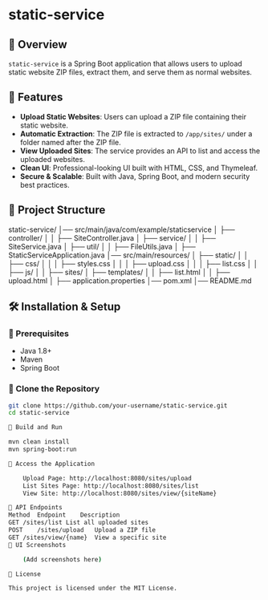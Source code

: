 # static-service

## 📌 Overview
`static-service` is a Spring Boot application that allows users to upload static website ZIP files, extract them, and serve them as normal websites.

## 🚀 Features
- **Upload Static Websites**: Users can upload a ZIP file containing their static website.
- **Automatic Extraction**: The ZIP file is extracted to `/app/sites/` under a folder named after the ZIP file.
- **View Uploaded Sites**: The service provides an API to list and access the uploaded websites.
- **Clean UI**: Professional-looking UI built with HTML, CSS, and Thymeleaf.
- **Secure & Scalable**: Built with Java, Spring Boot, and modern security best practices.

## 📂 Project Structure

static-service/ │── src/main/java/com/example/staticservice │ ├── controller/ │ │ ├── SiteController.java │ ├── service/ │ │ ├── SiteService.java │ ├── util/ │ │ ├── FileUtils.java │ ├── StaticServiceApplication.java │── src/main/resources/ │ ├── static/ │ │ ├── css/ │ │ │ ├── styles.css │ │ │ ├── upload.css │ │ │ ├── list.css │ │ ├── js/ │ │ ├── sites/ │ ├── templates/ │ │ ├── list.html │ │ ├── upload.html │ ├── application.properties │── pom.xml │── README.md


## 🛠️ Installation & Setup

### **🔹 Prerequisites**
- Java 1.8+  
- Maven  
- Spring Boot  

### **🔹 Clone the Repository**
```sh
git clone https://github.com/your-username/static-service.git
cd static-service

🔹 Build and Run

mvn clean install
mvn spring-boot:run

🔹 Access the Application

    Upload Page: http://localhost:8080/sites/upload
    List Sites Page: http://localhost:8080/sites/list
    View Site: http://localhost:8080/sites/view/{siteName}

📜 API Endpoints
Method	Endpoint	Description
GET	/sites/list	List all uploaded sites
POST	/sites/upload	Upload a ZIP file
GET	/sites/view/{name}	View a specific site
🎨 UI Screenshots

    (Add screenshots here)

📜 License

This project is licensed under the MIT License.
